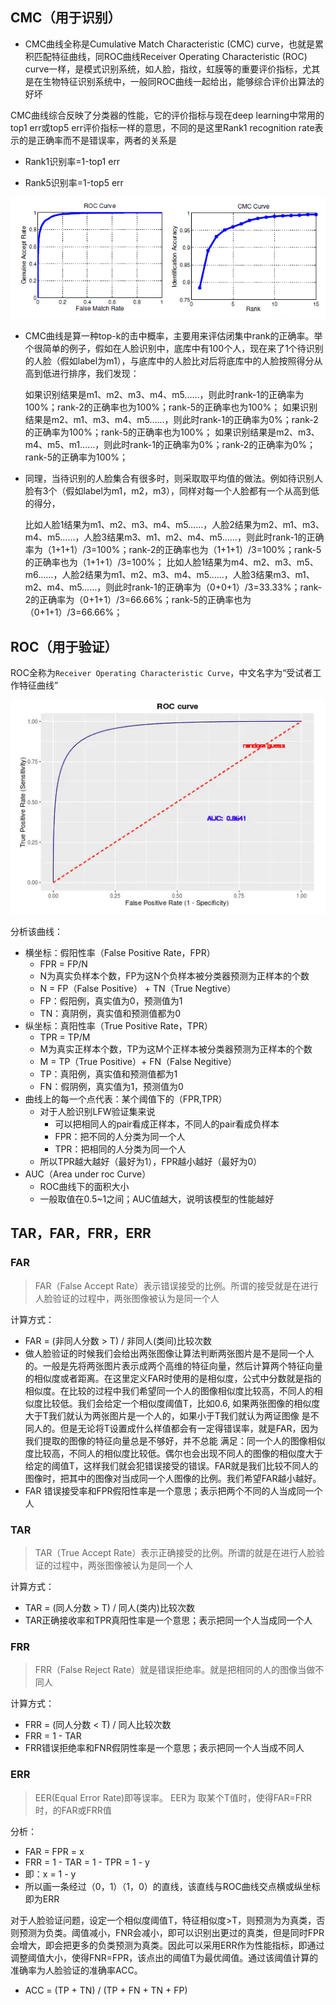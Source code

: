 ## CMC（用于识别）

- CMC曲线全称是Cumulative Match Characteristic (CMC) curve，也就是累积匹配特征曲线，同ROC曲线Receiver Operating Characteristic (ROC) curve一样，是模式识别系统，如人脸，指纹，虹膜等的重要评价指标，尤其是在生物特征识别系统中，一般同ROC曲线一起给出，能够综合评价出算法的好坏

CMC曲线综合反映了分类器的性能，它的评价指标与现在deep learning中常用的top1 err或top5 err评价指标一样的意思，不同的是这里Rank1 recognition rate表示的是正确率而不是错误率，两者的关系是

- Rank1识别率=1-top1 err

- Rank5识别率=1-top5 err

![20171015191954226](curve.assets/20171015191954226.png) 

- CMC曲线是算一种top-k的击中概率，主要用来评估闭集中rank的正确率。举个很简单的例子，假如在人脸识别中，底库中有100个人，现在来了1个待识别的人脸（假如label为m1），与底库中的人脸比对后将底库中的人脸按照得分从高到低进行排序，我们发现：

    如果识别结果是m1、m2、m3、m4、m5……，则此时rank-1的正确率为100%；rank-2的正确率也为100%；rank-5的正确率也为100%；
    如果识别结果是m2、m1、m3、m4、m5……，则此时rank-1的正确率为0%；rank-2的正确率为100%；rank-5的正确率也为100%；
    如果识别结果是m2、m3、m4、m5、m1……，则此时rank-1的正确率为0%；rank-2的正确率为0%；rank-5的正确率为100%；

- 同理，当待识别的人脸集合有很多时，则采取取平均值的做法。例如待识别人脸有3个（假如label为m1，m2，m3），同样对每一个人脸都有一个从高到低的得分，

    比如人脸1结果为m1、m2、m3、m4、m5……，人脸2结果为m2、m1、m3、m4、m5……，人脸3结果m3、m1、m2、m4、m5……，则此时rank-1的正确率为（1+1+1）/3=100%；rank-2的正确率也为（1+1+1）/3=100%；rank-5的正确率也为（1+1+1）/3=100%；
    比如人脸1结果为m4、m2、m3、m5、m6……，人脸2结果为m1、m2、m3、m4、m5……，人脸3结果m3、m1、m2、m4、m5……，则此时rank-1的正确率为（0+0+1）/3=33.33%；rank-2的正确率为（0+1+1）/3=66.66%；rank-5的正确率也为（0+1+1）/3=66.66%；



## ROC（用于验证）

ROC全称为`Receiver Operating Characteristic Curve`，中文名字为“受试者工作特征曲线”

![11525720-7eedb3ee87fa4111](curve.assets/11525720-7eedb3ee87fa4111.webp) 

分析该曲线：

- 横坐标：假阳性率（False Positive Rate，FPR）
  - FPR = FP/N
  - N为真实负样本个数，FP为这N个负样本被分类器预测为正样本的个数
  - N = FP（False Positive） + TN（True Negtive）
  - FP：假阳例，真实值为0，预测值为1
  - TN：真阴例，真实值和预测值都为0
- 纵坐标：真阳性率（True Positive Rate，TPR）
  - TPR = TP/M
  - M为真实正样本个数，TP为这M个正样本被分类器预测为正样本的个数
  - M =  TP（True Positive）+ FN（False Negitive）  
  - TP：真阳例，真实值和预测值都为1
  - FN：假阴例，真实值为1，预测值为0
- 曲线上的每一个点代表：某个阈值下的（FPR,TPR）
  - 对于人脸识别LFW验证集来说
    - 可以把相同人的pair看成正样本，不同人的pair看成负样本
    - FPR：把不同的人分类为同一个人
    - TPR：把相同的人分类为同一个人
  - 所以TPR越大越好（最好为1），FPR越小越好（最好为0）
- AUC（Area under roc Curve）
  - ROC曲线下的面积大小
  - 一般取值在0.5~1之间；AUC值越大，说明该模型的性能越好



## TAR，FAR，FRR，ERR

### FAR

> FAR（False Accept Rate）表示错误接受的比例。所谓的接受就是在进行人脸验证的过程中，两张图像被认为是同一个人

计算方式：

- FAR = (非同人分数 > T) / 非同人(类间)比较次数
- 做人脸验证的时候我们会给出两张图像让算法判断两张图片是不是同一个人的。一般是先将两张图片表示成两个高维的特征向量，然后计算两个特征向量的相似度或者距离。在这里定义FAR时使用的是相似度，公式中分数就是指的相似度。在比较的过程中我们希望同一个人的图像相似度比较高，不同人的相似度比较低。我们会给定一个相似度阈值T，比如0.6, 如果两张图像的相似度大于T我们就认为两张图片是一个人的，如果小于T我们就认为两证图像 是不同人的。但是无论将T设置成什么样值都会有一定得错误率，就是FAR，因为我们提取的图像的特征向量总是不够好，并不总能 满足：同一个人的图像相似度比较高，不同人的相似度比较低。偶尔也会出现不同人的图像的相似度大于给定的阈值T，这样我们就会犯错误接受的错误。FAR就是我们比较不同人的图像时，把其中的图像对当成同一个人图像的比例。我们希望FAR越小越好。
- FAR 错误接受率和FPR假阳性率是一个意思；表示把两个不同的人当成同一个人



### TAR

> TAR（True Accept Rate）表示正确接受的比例。所谓的就是在进行人脸验证的过程中，两张图像被认为是同一个人

计算方式：

- TAR = (同人分数 > T) / 同人(类内)比较次数
- TAR正确接收率和TPR真阳性率是一个意思；表示把同一个人当成同一个人



### FRR

> FRR（False Reject Rate）就是错误拒绝率。就是把相同的人的图像当做不同人

计算方式：

- FRR  = (同人分数 < T) / 同人比较次数
- FRR = 1 - TAR
- FRR错误拒绝率和FNR假阴性率是一个意思；表示把同一个人当成不同人



### ERR

> EER(Equal Error Rate)即等误率。
> EER为 取某个T值时，使得FAR=FRR 时，的FAR或FRR值

分析：

- FAR = FPR  = x
- FRR = 1 - TAR = 1 - TPR = 1 - y
- 即：x = 1 - y   
- 所以画一条经过（0，1）（1，0）的直线，该直线与ROC曲线交点横或纵坐标即为ERR

 

对于人脸验证问题，设定一个相似度阈值T，特征相似度>T，则预测为为真类，否则预测为负类。阈值减小，FNR会减小，即可以识别出更过的真类，但是同时FPR会增大，即会把更多的负类预测为真类。因此可以采用ERR作为性能指标，即通过调整阈值大小，使得FNR=FPR，该点出的阈值T为最优阈值。通过该阈值计算的准确率为人脸验证的准确率ACC。

- ACC = (TP + TN) / (TP + FN + TN + FP)